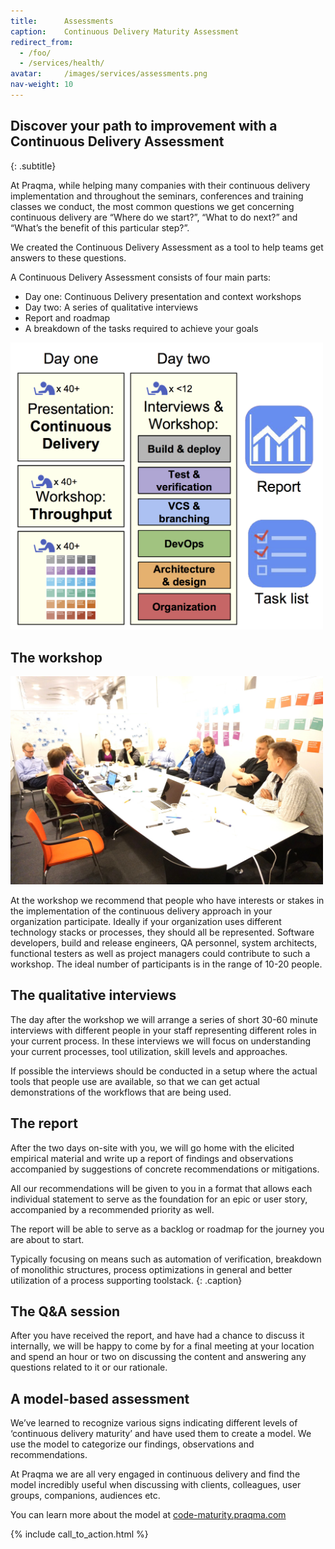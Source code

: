 ```yaml
---
title:      Assessments
caption:    Continuous Delivery Maturity Assessment
redirect_from:
  - /foo/
  - /services/health/
avatar:     /images/services/assessments.png
nav-weight: 10
---
```


## Discover your path to improvement with a Continuous Delivery Assessment
{: .subtitle}

At Praqma, while helping many companies with their continuous delivery implementation and throughout the seminars, conferences and training classes we conduct, the most common questions we get concerning continuous delivery are “Where do we start?”, “What to do next?” and “What’s the benefit of this particular step?”.

We created the Continuous Delivery Assessment as a tool to help teams get answers to these questions.

A Continuous Delivery Assessment consists of four main parts:

* Day one: Continuous Delivery presentation and context workshops
* Day two: A series of qualitative interviews
* Report and roadmap
* A breakdown of the tasks required to achieve your goals

<img src="/images/services/WorkshopAgendaHi.png" alt="The workshop" style="width: 500px;"/>


## The workshop
<img src="/images/services/assessment.JPG" alt="The workshop" style="width: 500px;"/>

At the workshop we recommend that people who have interests or stakes in the implementation of the continuous delivery approach in your organization participate.
Ideally if your organization uses different technology stacks or processes, they should all be represented.
Software developers, build and release engineers, QA personnel, system architects, functional testers as well as project managers could contribute to such a workshop.
The ideal number of participants is in the range of 10-20 people.

## The qualitative interviews
The day after the workshop we will arrange a series of short 30-60 minute interviews with different people in your staff representing different roles in your current process.
In these interviews we will focus on understanding your current processes, tool utilization, skill levels and approaches.

If possible the interviews should be conducted in a setup where the actual tools that people use are available, so that we can get actual demonstrations of the workflows that are being used.

## The report
After the two days on-site with you, we will go home with the elicited empirical material and write up a report of findings and observations accompanied by suggestions of concrete recommendations or mitigations.

All our recommendations will be given to you in a format that allows each individual statement to serve as the foundation for an epic or user story, accompanied by a recommended priority as well.

The report will be able to serve as a backlog or roadmap for the journey you are about to start.

Typically focusing on means such as automation of verification, breakdown of monolithic structures, process optimizations in general and better utilization of a process supporting toolstack.
{: .caption}

## The Q&A session
After you have received the report, and have had a chance to discuss it internally, we will be happy to come by for a final meeting at your location and spend an hour or two on discussing the content and answering any questions related to it or our rationale.

## A model-based assessment

We’ve learned to recognize various signs indicating different levels of ‘continuous delivery maturity’ and have used them to create a model.
We use the model to categorize our findings, observations and recommendations.

At Praqma we are all very engaged in continuous delivery and find the model incredibly useful when discussing with clients, colleagues, user groups, companions, audiences etc.

You can learn more about the model at [code-maturity.praqma.com](http://code-maturity.praqma.com/)

{% include call_to_action.html %}
